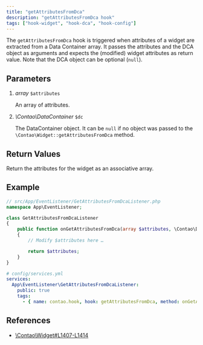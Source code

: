 ```yaml
---
title: "getAttributesFromDca"
description: "getAttributesFromDca hook"
tags: ["hook-widget", "hook-dca", "hook-config"]
---
```


The `getAttributesFromDca` hook is triggered when attributes of a widget are 
extracted from a Data Container array. It passes the attributes and the DCA object 
as arguments and expects the (modified) widget attributes as return value.
Note that the DCA object can be optional (`null`).


## Parameters

1. *array* `$attributes`

    An array of attributes.

2. *\Contao\DataContainer* `$dc`

    The DataContainer object. It can be `null` if no object was passed 
    to the `\Contao\Widget::getAttributesFromDca` method.


## Return Values

Return the attributes for the widget as an associative array.


## Example

```php
// src/App/EventListener/GetAttributesFromDcaListener.php
namespace App\EventListener;

class GetAttributesFromDcaListener
{
    public function onGetAttributesFromDca(array $attributes, \Contao\DataContainer $dc = null): array
    {
        // Modify $attributes here …

        return $attributes;
    }
}
```

```yml
# config/services.yml
services:
  App\EventListener\GetAttributesFromDcaListener:
    public: true
    tags:
      - { name: contao.hook, hook: getAttributesFromDca, method: onGetAttributesFromDca }
```


## References

* [\Contao\Widget#L1407-L1414](https://github.com/contao/contao/blob/4.7.6/core-bundle/src/Resources/contao/library/Contao/Widget.php#L1407-L1414)
